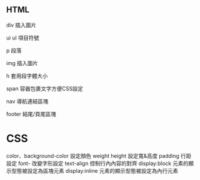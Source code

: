 ## HTML

div		插入圖片

ui ul	項目符號

p		段落

img	插入圖片

h		套用段字體大小

span	容器包裹文字方便CSS設定

nav		導航連結區塊

footer	結尾/頁尾區塊

# CSS



color、background-color 設定顏色
weight height 設定寬&高度
padding 行距設定
font- 改變字形設定
text-align 控制行內內容的對齊
display:block 元素的顯示型態被設定為區塊元素
display:inline 元素的顯示型態被設定為內行元素
